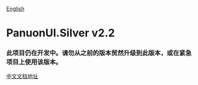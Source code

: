 [English](https://github.com/Panuon/PanuonUI.Silver-v2.2/blob/master/readme.md)

# PanuonUI.Silver v2.2

### 此项目仍在开发中。请勿从之前的版本贸然升级到此版本，或在紧急项目上使用该版本。
 
[中文文档地址](yuque.com/mochengvia/silver2.2)
